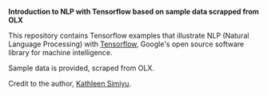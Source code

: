 **Introduction to NLP  with Tensorflow based on sample data scrapped from OLX**

This repository contains Tensorflow examples that illustrate NLP (Natural Language Processing) with [Tensorflow](https://rstudio.github.io/tensorflow/), Google's open source software library for machine intelligence.

Sample data is provided, scraped from OLX.

Credit to the author, [Kathleen Simiyu](https://github.com/Witty-Kitty).
